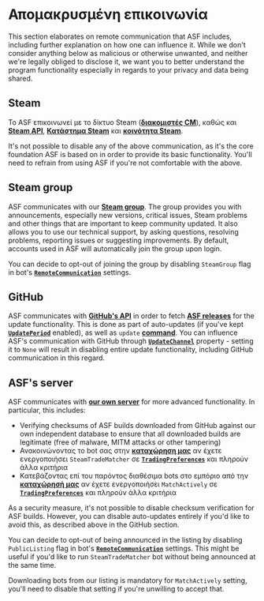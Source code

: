 # Απομακρυσμένη επικοινωνία

This section elaborates on remote communication that ASF includes, including further explanation on how one can influence it. While we don't consider anything below as malicious or otherwise unwanted, and neither we're legally obliged to disclose it, we want you to better understand the program functionality especially in regards to your privacy and data being shared.

## Steam

Το ASF επικοινωνεί με το δίκτυο Steam (**[διακομιστές CM](https://api.steampowered.com/ISteamDirectory/GetCMList/v1?cellid=0)**), καθώς και **[Steam API](https://steamcommunity.com/dev)**, **[Κατάστημα Steam](https://store.steampowered.com)** και **[κοινότητα Steam](https://steamcommunity.com)**.

It's not possible to disable any of the above communication, as it's the core foundation ASF is based on in order to provide its basic functionality. You'll need to refrain from using ASF if you're not comfortable with the above.

## Steam group

ASF communicates with our **[Steam group](https://steamcommunity.com/groups/archiasf)**. The group provides you with announcements, especially new versions, critical issues, Steam problems and other things that are important to keep community updated. It also allows you to use our technical support, by asking questions, resolving problems, reporting issues or suggesting improvements. By default, accounts used in ASF will automatically join the group upon login.

You can decide to opt-out of joining the group by disabling `SteamGroup` flag in bot's **[`RemoteCommunication`](https://github.com/JustArchiNET/ArchiSteamFarm/wiki/Configuration#remotecommunication)** settings.

## GitHub

ASF communicates with **[GitHub's API](https://api.github.com)** in order to fetch **[ASF releases](https://github.com/JustArchiNET/ArchiSteamFarm/releases)** for the update functionality. This is done as part of auto-updates (if you've kept **[`UpdatePeriod`](https://github.com/JustArchiNET/ArchiSteamFarm/wiki/Configuration#updateperiod)** enabled), as well as `update` **[command](https://github.com/JustArchiNET/ArchiSteamFarm/wiki/Commands)**. You can influence ASF's communication with GitHub through **[`UpdateChannel`](https://github.com/JustArchiNET/ArchiSteamFarm/wiki/Configuration#updatechannel)** property - setting it to `None` will result in disabling entire update functionality, including GitHub communication in this regard.

## ASF's server

ASF communicates with **[our own server](https://asf.justarchi.net)** for more advanced functionality. In particular, this includes:
- Verifying checksums of ASF builds downloaded from GitHub against our own independent database to ensure that all downloaded builds are legitimate (free of malware, MITM attacks or other tampering)
- Ανακοινώνοντας το bot σας στην **[καταχώρηση μας](https://asf.justarchi.net/STM)** αν έχετε ενεργοποιήσει `SteamTradeMatcher` σε **[`TradingPreferences`](https://github.com/JustArchiNET/ArchiSteamFarm/wiki/Configuration#tradingpreferences)** και πληρούν άλλα κριτήρια
- Κατεβάζοντας επί του παρόντος διαθέσιμα bots στο εμπόριο από την **[καταχώρησή μας](https://asf.justarchi.net/STM)** αν έχετε ενεργοποιήσει `MatchActively` σε **[`TradingPreferences`](https://github.com/JustArchiNET/ArchiSteamFarm/wiki/Configuration#tradingpreferences)** και πληρούν άλλα κριτήρια

As a security measure, it's not possible to disable checksum verification for ASF builds. However, you can disable auto-updates entirely if you'd like to avoid this, as described above in the GitHub section.

You can decide to opt-out of being announced in the listing by disabling `PublicListing` flag in bot's **[`RemoteCommunication`](https://github.com/JustArchiNET/ArchiSteamFarm/wiki/Configuration#remotecommunication)** settings. This might be useful if you'd like to run `SteamTradeMatcher` bot without being announced at the same time.

Downloading bots from our listing is mandatory for `MatchActively` setting, you'll need to disable that setting if you're unwilling to accept that.